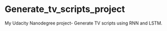 # Generate_tv_scripts_project
My Udacity Nanodegree project- Generate TV scripts using RNN and LSTM.
